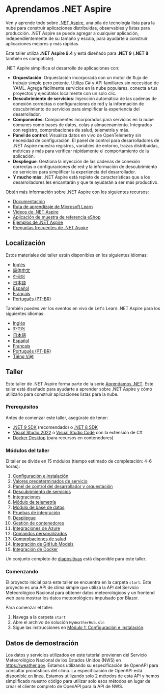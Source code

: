 ﻿# Aprendamos .NET Aspire

Ven y aprende todo sobre [.NET Aspire](https://learn.microsoft.com/dotnet/aspire/), una pila de tecnología lista para la nube para construir aplicaciones distribuidas, observables y listas para producción. .NET Aspire se puede agregar a cualquier aplicación, independientemente de su tamaño y escala, para ayudarte a construir aplicaciones mejores y más rápidas.

Este taller utiliza **.NET Aspire 9.4** y está diseñado para **.NET 9** (**.NET 8** también es compatible).

.NET Aspire simplifica el desarrollo de aplicaciones con:

- **Orquestación**: Orquestación incorporada con un motor de flujo de trabajo simple pero potente. Utiliza C# y API familiares sin necesidad de YAML. Agrega fácilmente servicios en la nube populares, conecta a tus proyectos y ejecútalos localmente con un solo clic.
- **Descubrimiento de servicios**: Inyección automática de las cadenas de conexión correctas o configuraciones de red y la información de descubrimiento de servicios para simplificar la experiencia del desarrollador.
- **Componentes**: Componentes incorporados para servicios en la nube comunes como bases de datos, colas y almacenamiento. Integrados con registro, comprobaciones de salud, telemetría y más.
- **Panel de control**: Visualiza datos en vivo de OpenTelemetry sin necesidad de configuración. El panel de control para desarrolladores de .NET Aspire muestra registros, variables de entorno, trazas distribuidas, métricas y más para verificar rápidamente el comportamiento de la aplicación.
- **Despliegue**: Gestiona la inyección de las cadenas de conexión correctas o configuraciones de red y la información de descubrimiento de servicios para simplificar la experiencia del desarrollador.
- **Y mucho más**: .NET Aspire está repleto de características que a los desarrolladores les encantarán y que te ayudarán a ser más productivo.

Obtén más información sobre .NET Aspire con los siguientes recursos:

- [Documentación](https://learn.microsoft.com/dotnet/aspire)
- [Ruta de aprendizaje de Microsoft Learn](https://learn.microsoft.com/training/paths/dotnet-aspire/)
- [Videos de .NET Aspire](https://aka.ms/aspire/videos)
- [Aplicación de muestra de referencia eShop](https://github.com/dotnet/eshop)
- [Ejemplos de .NET Aspire](https://learn.microsoft.com/samples/browse/?expanded=dotnet&products=dotnet-aspire)
- [Preguntas frecuentes de .NET Aspire](https://learn.microsoft.com/dotnet/aspire/reference/aspire-faq)

## Localización

Estos materiales del taller están disponibles en los siguientes idiomas:

- [Inglés](./README.md)
- [简体中文](./README.zh-cn.md)
- [한국어](./README.ko.md)
- [日本語](./README.jp.md)
- [Español](./README.es.md)
- [Français](./README.fr.md)
- [Português (PT-BR)](./README.pt-br.md)

También puedes ver los eventos en vivo de Let's Learn .NET Aspire para los siguientes idiomas:

- [Inglés](https://www.youtube.com/watch?v=8i3FaHChh20)
- [한국어](https://www.youtube.com/watch?v=rTpNgMaVM6g)
- [日本語](https://www.youtube.com/watch?v=Cm7mqHZJIgc)
- [Español](https://www.youtube.com/watch?v=dd1Mc5bQZSo)
- [Français](https://www.youtube.com/watch?v=jJiqqVPDN4w)
- [Português (PT-BR)](https://www.youtube.com/watch?v=PUCU9ZOOgQ8)
- [Tiếng Việt](https://www.youtube.com/watch?v=48CWnYfTZhk)

## Taller

Este taller de .NET Aspire forma parte de la serie [Aprendamos .NET](https://aka.ms/letslearndotnet). Este taller está diseñado para ayudarte a aprender sobre .NET Aspire y cómo utilizarlo para construir aplicaciones listas para la nube.

### Prerequisitos

Antes de comenzar este taller, asegúrate de tener:

- [.NET 9 SDK](https://dotnet.microsoft.com/download/dotnet/9.0) (recomendado) o [.NET 8 SDK](https://dotnet.microsoft.com/download/dotnet/8.0)
- [Visual Studio 2022](https://visualstudio.microsoft.com/vs/) o [Visual Studio Code](https://code.visualstudio.com/) con la extensión de C#
- [Docker Desktop](https://www.docker.com/products/docker-desktop/) (para recursos en contenedores)

### Módulos del taller

El taller se divide en 15 módulos (tiempo estimado de completación: 4-6 horas):

1. [Configuración e instalación](./workshop/Lesson-01-Setup/README.md)
1. [Valores predeterminados de servicio](./workshop/Lesson-02-ServiceDefaults/README.md)
1. [Panel de control del desarrollador y orquestación](./workshop/Lesson-03-Dashboard-AppHost/README.md)
1. [Descubrimiento de servicios](./workshop/Lesson-04-ServiceDiscovery/README.md)
1. [Integraciones](./workshop/Lesson-05-Integrations/README.md)
1. [Módulo de telemetría](./workshop/Lesson-06-Telemetry/README.md)
1. [Módulo de base de datos](./workshop/Lesson-07-Database/README.md)
1. [Pruebas de integración](./workshop/Lesson-08-Integration-Testing/README.md)
1. [Despliegue](./workshop/Lesson-09-Deployment/README.md)
1. [Gestión de contenedores](./workshop/Lesson-10-Container-Management/README.md)
1. [Integraciones de Azure](./workshop/Lesson-11-Azure-Integrations/README.md)
1. [Comandos personalizados](./workshop/Lesson-12-Custom-Commands/README.md)
1. [Comprobaciones de salud](./workshop/Lesson-13-HealthChecks/README.md)
1. [Integración de GitHub Models](./workshop/Lesson-14-GitHub-Models-Integration/README.md)
1. [Integración de Docker](./workshop/Lesson-15-Docker-Integration/README.md)

Un conjunto completo de [diapositivas](./workshop/AspireWorkshop.pptx) está disponible para este taller.

### Comenzando

El proyecto inicial para este taller se encuentra en la carpeta `start`. Este proyecto es una API de clima simple que utiliza la API del Servicio Meteorológico Nacional para obtener datos meteorológicos y un frontend web para mostrar los datos meteorológicos impulsado por Blazor.

Para comenzar el taller:

1. Navega a la carpeta `start`
2. Abre el archivo de solución `MyWeatherHub.sln`
3. Sigue las instrucciones en [Módulo 1: Configuración e instalación](./workshop/Lesson-01-Setup/README.md)

## Datos de demostración

Los datos y servicios utilizados en este tutorial provienen del Servicio Meteorológico Nacional de los Estados Unidos (NWS) en <https://weather.gov>. Estamos utilizando su especificación de OpenAPI para consultar pronósticos del clima. La especificación de OpenAPI está [disponible en línea](https://www.weather.gov/documentation/services-web-api). Estamos utilizando solo 2 métodos de esta API y hemos simplificado nuestro código para utilizar solo esos métodos en lugar de crear el cliente completo de OpenAPI para la API de NWS.
